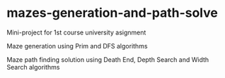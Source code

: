 # mazes-generation-and-path-solve
Mini-project for 1st course university asignment

Maze generation using Prim and DFS algorithms

Maze path finding solution using Death End, Depth Search and Width Search algorithms
